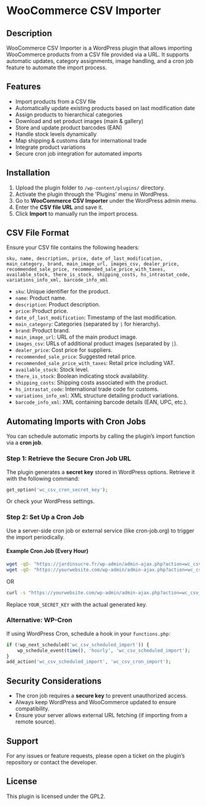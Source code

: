 # WooCommerce CSV Importer

## Description

WooCommerce CSV Importer is a WordPress plugin that allows importing WooCommerce products from a CSV file provided via a URL. It supports automatic updates, category assignments, image handling, and a cron job feature to automate the import process.

## Features

- Import products from a CSV file
- Automatically update existing products based on last modification date
- Assign products to hierarchical categories
- Download and set product images (main & gallery)
- Store and update product barcodes (EAN)
- Handle stock levels dynamically
- Map shipping & customs data for international trade
- Integrate product variations
- Secure cron job integration for automated imports

## Installation

1. Upload the plugin folder to `/wp-content/plugins/` directory.
2. Activate the plugin through the 'Plugins' menu in WordPress.
3. Go to **WooCommerce CSV Importer** under the WordPress admin menu.
4. Enter the **CSV file URL** and save it.
5. Click **Import** to manually run the import process.

## CSV File Format

Ensure your CSV file contains the following headers:

```
sku, name, description, price, date_of_last_modification, main_category, brand, main_image_url, images_csv, dealer_price, recommended_sale_price, recommended_sale_price_with_taxes, available_stock, there_is_stock, shipping_costs, hs_intrastat_code, variations_info_xml, barcode_info_xml
```

- `sku`: Unique identifier for the product.
- `name`: Product name.
- `description`: Product description.
- `price`: Product price.
- `date_of_last_modification`: Timestamp of the last modification.
- `main_category`: Categories (separated by `|` for hierarchy).
- `brand`: Product brand.
- `main_image_url`: URL of the main product image.
- `images_csv`: URLs of additional product images (separated by `|`).
- `dealer_price`: Cost price for suppliers.
- `recommended_sale_price`: Suggested retail price.
- `recommended_sale_price_with_taxes`: Retail price including VAT.
- `available_stock`: Stock level.
- `there_is_stock`: Boolean indicating stock availability.
- `shipping_costs`: Shipping costs associated with the product.
- `hs_intrastat_code`: International trade code for customs.
- `variations_info_xml`: XML structure detailing product variations.
- `barcode_info_xml`: XML containing barcode details (EAN, UPC, etc.).

## Automating Imports with Cron Jobs

You can schedule automatic imports by calling the plugin’s import function via a **cron job**.

### Step 1: Retrieve the Secure Cron Job URL

The plugin generates a **secret key** stored in WordPress options. Retrieve it with the following command:

```php
get_option('wc_csv_cron_secret_key');
```

Or check your WordPress settings.

### Step 2: Set Up a Cron Job

Use a server-side cron job or external service (like cron-job.org) to trigger the import periodically.

#### Example Cron Job (Every Hour)

```sh
wget -qO- "https://jardinsucre.fr/wp-admin/admin-ajax.php?action=wc_csv_cron_import&cron_key=kxIdq1eKQKl1iZrEJ6SmUoqNcmFmAlXc"
wget -qO- "https://yourwebsite.com/wp-admin/admin-ajax.php?action=wc_csv_cron_import&cron_key=YOUR_SECRET_KEY"
```

OR

```sh
curl -s "https://yourwebsite.com/wp-admin/admin-ajax.php?action=wc_csv_cron_import&cron_key=YOUR_SECRET_KEY"
```

Replace `YOUR_SECRET_KEY` with the actual generated key.

### Alternative: WP-Cron

If using WordPress Cron, schedule a hook in your `functions.php`:

```php
if (!wp_next_scheduled('wc_csv_scheduled_import')) {
    wp_schedule_event(time(), 'hourly', 'wc_csv_scheduled_import');
}
add_action('wc_csv_scheduled_import', 'wc_csv_cron_import');
```

## Security Considerations

- The cron job requires a **secure key** to prevent unauthorized access.
- Always keep WordPress and WooCommerce updated to ensure compatibility.
- Ensure your server allows external URL fetching (if importing from a remote source).

## Support

For any issues or feature requests, please open a ticket on the plugin’s repository or contact the developer.

## License

This plugin is licensed under the GPL2.

